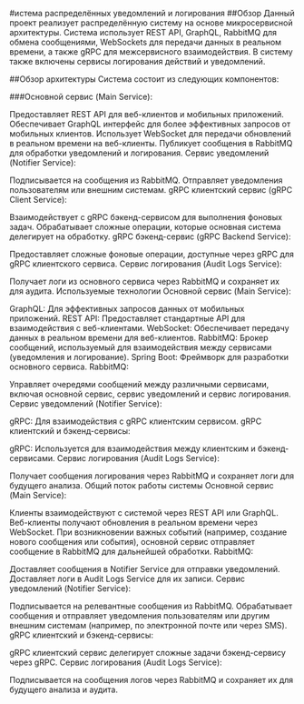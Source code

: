 #истема распределённых уведомлений и логирования
##Обзор
Данный проект реализует распределённую систему на основе микросервисной архитектуры. Система использует REST API, GraphQL, RabbitMQ для обмена сообщениями, WebSockets для передачи данных в реальном времени, а также gRPC для межсервисного взаимодействия. В систему также включены сервисы логирования действий и уведомлений.

##Обзор архитектуры
Система состоит из следующих компонентов:

###Основной сервис (Main Service):

Предоставляет REST API для веб-клиентов и мобильных приложений.
Обеспечивает GraphQL интерфейс для более эффективных запросов от мобильных клиентов.
Использует WebSocket для передачи обновлений в реальном времени на веб-клиенты.
Публикует сообщения в RabbitMQ для обработки уведомлений и логирования.
Сервис уведомлений (Notifier Service):

Подписывается на сообщения из RabbitMQ.
Отправляет уведомления пользователям или внешним системам.
gRPC клиентский сервис (gRPC Client Service):

Взаимодействует с gRPC бэкенд-сервисом для выполнения фоновых задач.
Обрабатывает сложные операции, которые основная система делегирует на обработку.
gRPC бэкенд-сервис (gRPC Backend Service):

Предоставляет сложные фоновые операции, доступные через gRPC для gRPC клиентского сервиса.
Сервис логирования (Audit Logs Service):

Получает логи из основного сервиса через RabbitMQ и сохраняет их для аудита.
Используемые технологии
Основной сервис (Main Service):

GraphQL: Для эффективных запросов данных от мобильных приложений.
REST API: Предоставляет стандартные API для взаимодействия с веб-клиентами.
WebSocket: Обеспечивает передачу данных в реальном времени для веб-клиентов.
RabbitMQ: Брокер сообщений, используемый для взаимодействия между сервисами (уведомления и логирование).
Spring Boot: Фреймворк для разработки основного сервиса.
RabbitMQ:

Управляет очередями сообщений между различными сервисами, включая основной сервис, сервис уведомлений и сервис логирования.
Сервис уведомлений (Notifier Service):

gRPC: Для взаимодействия с gRPC клиентским сервисом.
gRPC клиентский и бэкенд-сервисы:

gRPC: Используется для взаимодействия между клиентским и бэкенд-сервисами.
Сервис логирования (Audit Logs Service):

Получает сообщения логирования через RabbitMQ и сохраняет логи для будущего анализа.
Общий поток работы системы
Основной сервис (Main Service):

Клиенты взаимодействуют с системой через REST API или GraphQL.
Веб-клиенты получают обновления в реальном времени через WebSocket.
При возникновении важных событий (например, создание нового сообщения или события), основной сервис отправляет сообщение в RabbitMQ для дальнейшей обработки.
RabbitMQ:

Доставляет сообщения в Notifier Service для отправки уведомлений.
Доставляет логи в Audit Logs Service для их записи.
Сервис уведомлений (Notifier Service):

Подписывается на релевантные сообщения из RabbitMQ.
Обрабатывает сообщения и отправляет уведомления пользователям или другим внешним системам (например, по электронной почте или через SMS).
gRPC клиентский и бэкенд-сервисы:

gRPC клиентский сервис делегирует сложные задачи бэкенд-сервису через gRPC.
Сервис логирования (Audit Logs Service):

Подписывается на сообщения логов через RabbitMQ и сохраняет их для будущего анализа и аудита.
